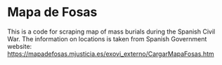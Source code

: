 # Mapa de Fosas

This is a code for scraping map of mass burials during the Spanish Civil War. The information on locations is taken from Spanish Government website: https://mapadefosas.mjusticia.es/exovi_externo/CargarMapaFosas.htm

